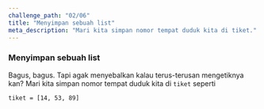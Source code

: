 ```yaml
---
challenge_path: "02/06"
title: "Menyimpan sebuah list"
meta_description: "Mari kita simpan nomor tempat duduk kita di tiket."
---
```


### Menyimpan sebuah list

Bagus, bagus. Tapi agak menyebalkan kalau terus-terusan mengetiknya kan? Mari kita simpan nomor tempat duduk kita di `tiket` seperti

`
tiket = [14, 53, 89]
`